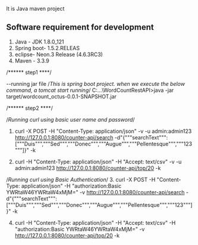 It is Java maven project

Software requirement for development
----------------------------------
1. Java - JDK 1.8.0_121
2. Spring  boot- 1.5.2.RELEAS
3. eclipse- Neon.3 Release (4.6.3RC3)
4. Maven - 3.3.9



/****** step1   ****/

--running jar file
/*This is spring boot project. when we execute the below command, a tomcat start running*/
C:\...\WordCountRestAPI>java -jar target/wordcount_octus-0.0.1-SNAPSHOT.jar

/****** step2   ****/

/*Running curl using  basic user name and password*/
1. curl -X POST -H "Content-Type: application/json" -v -u admin:admin123 http://127.0.0.1:8080/counter-api/search -d"{"""searchText""":["""Duis""","""Sed""","""Donec""","""Augue""","""Pellentesque""","""123"""]}" -k

2. curl -H "Content-Type: application/json" -H "Accept: text/csv" -v -u admin:admin123 http://127.0.0.1:8080/counter-api/top/20  -k



/*Running curl using Basic Authentication*/
3. curl -X POST -H "Content-Type: application/json" -H "authorization:Basic YWRtaW46YWRtaW4xMjM=" -v http://127.0.0.1:8080/counter-api/search -d"{"""searchText""":["""Duis""","""Sed""","""Donec""","""Augue""","""Pellentesque""","""123"""]}" -k

4. curl -H "Content-Type: application/json" -H "Accept: text/csv" -H "authorization:Basic YWRtaW46YWRtaW4xMjM=" -v http://127.0.0.1:8080/counter-api/top/20  -k



